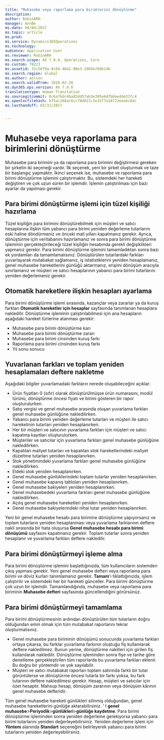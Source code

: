 ```yaml
---
title: "Muhasebe veya raporlama para birimlerini dönüştürme"
description: 
author: RobinARH
manager: AnnBe
ms.date: 04/04/2017
ms.topic: article
ms.prod: 
ms.service: Dynamics365Operations
ms.technology: 
audience: Application User
ms.reviewer: RobinARH
ms.search.scope: AX 7.0.0, Operations, Core
ms.custom: 78223
ms.assetid: 31c56f9a-9c64-40a2-90e3-1969a760614b
ms.search.region: Global
ms.author: aolson
ms.search.validFrom: 2016-02-28
ms.dyn365.ops.version: AX 7.0.0
translationtype: Human Translation
ms.sourcegitcommit: 0c6a7bdc4ba82dd57ab3e395e6dfb0ae4de31fc4
ms.openlocfilehash: b75ac168ac6cc78d021c3e15f7a18722eeabc84c
ms.lasthandoff: 03/31/2017


---
```


# <a name="convert-accounting-or-reporting-currencies"></a>Muhasebe veya raporlama para birimlerini dönüştürme



Muhasebe para birimini ya da raporlama para birimini değiştirmesi gereken bir şirketin iki seçeneği vardır. İlk seçenek, yeni bir şirket oluşturmak ve taze bir başlangıç yapmaktır. İkinci seçenek ise, muhasebe ve raporlama para birimi dönüştürme işlemini çalıştırmaktır. Bu, sistemdeki her hareketi değiştiren ve çok uzun süren bir işlemdir. İşlemin çalıştırılması için bazı ayarlar da yapılması gerekir.

## <a name="preparing-the-legal-entity-for-currency-conversion"></a>Para birimi dönüştürme işlemi için tüzel kişiliği hazırlama
Tüzel kişiliğin para birimini dönüştürebilmek için müşteri ve satıcı hesaplarına ilişkin tüm yabancı para birimi yeniden değerleme tutarlarını eski haline döndürmeniz ve önceki mali yılları kapatmanız gerekir. Ayrıca, dönüştürme için veritabanını hazırlamanız ve sonra para birimi dönüştürme işleminin gerçekleştirileceği tüzel kişiliğin hesabında gerekli değişiklikleri yapmanız gerekir. Para birimi dönüştürme işlemini tamamladıktan sonra bazı ek yordamları da tamamlamalısınız. Dönüştürülen tutarlardaki farkları yuvarlayarak mutabakat sağlamanız, iş istatistiklerini yeniden hesaplamanız, genel muhasebe hareketlerini günlüğü aktarmanız, erişimi dönüşüm aracıyla sınırlamanız ve müşteri ve satıcı hesaplarının yabancı para birimi tutarlarını yeniden değerlemeniz gerekir.

## <a name="setting-up-accounts-for-automatic-transactions"></a>Otomatik hareketlere ilişkin hesapları ayarlama
Para birimi dönüştürme işlemi sırasında, kazançlar veya zararlar ya da kuruş farkları **Otomatik hareketler için hesaplar** sayfasında tanımlanan hesaplara nakledilir. Dönüştürme işleminin çalıştırılabilmesi için ana hesapların aşağıdaki hareket türlerine atanması gerekir:

-   Muhasebe para birimi dönüştürme karı
-   Muhasebe para birimi dönüştürme zararı
-   Muhasebe para birimi cinsinden kuruş farkı
-   Raporlama para birimi cinsinden kuruş farkı
-   Yıl sonu sonucu

## <a name="posting-rounding-differences-and-sum-recalculations"></a>Yuvarlanan farkları ve toplam yeniden hesaplamaları deftere nakletme
Aşağıdaki bilgiler yuvarlamadaki farkların nerede oluşabileceğini açıklar:

-   Ürün fiyatları 0 (sıfır) olarak dönüştürülmüşse ürün numarasını, modül türünü, dönüştürme öncesi fiyatı ve birimi gösteren bir rapor oluşturulurken.
-   Satış vergisi ve genel muhasebe arasında oluşan yuvarlama farkları genel muhasebe günlüğüne nakledilirken.
-   Yabancı para birimi yeniden değerleme tutarları ve müşteri ile satıcı hareketinin tutarları yeniden hesaplanırken.
-   Her bir müşteri ve satıcının yuvarlama farkları için müşteri ve satıcı kapatma kayıtları oluşturulurken.
-   Müşteriler ve satıcılar için yuvarlama farkları genel muhasebe günlüğüne nakledilirken.
-   Kapatılan maliyet tutarları ve kapatılan stok hareketlerindeki maliyet düzeltme tutarları yeniden hesaplanırken.
-   Stok yönetimindeki yuvarlama farkları genel muhasebe günlüğüne nakledilirken.
-   Eldeki stok yeniden hesaplanırken.
-   Genel muhasebe günlüklerindeki toplam tutarlar yeniden hesaplanırken.
-   Genel muhasebe kapanış tabloları yeniden hesaplanırken.
-   Genel muhasebe bakiyeleri yeniden hesaplanırken.
-   Genel muhasebedeki yuvarlama farkları genel muhasebe günlüğüne nakledilirken.
-   Açılış genel muhasebe hareketleri yeniden hesaplanırken.
-   Genel muhasebe bakiyelerindeki nihai tutar yeniden hesaplanırken.

Yeni bir genel muhasebe hesabı para birimine dönüştürme yapıyorsanız ve toplam tutarların yeniden hesaplanması veya yuvarlama farklarının deftere nakli sırasında bir hata oluşursa **Genel muhasebe hesabı para birimi dönüşümü** sayfasını kapatmanız gerekir. Toplam tutarlar sonra yeniden hesaplanır ve yuvarlama farkları deftere nakledilir.

## <a name="processing-the-currency-conversion"></a>Para birimi dönüştürmeyi işleme alma
Para birimi dönüştürme işlemini başlattığınızda, tüm kullanıcıların sistemden çıkış yapması gerekir. Yeni genel muhasebe defteri veya raporlama para birimi ve döviz kurları tanımlamanız gerekir. **Tamam**'ı tıklattığınızda, işlem çalıştırılır ve sistemdeki her bir hareketi günceller. Para birimi dönüştürme çok uzun bir işlemdir. Tamamlandığında, muhasebe veya raporlama para biriminin **Muhasebe defteri** sayfasında güncellendiğini görürsünüz.

## <a name="completing-the-currency-conversion"></a>Para birimi dönüştürmeyi tamamlama
Para birimi dönüştürmesinin ardından dönüştürülen tüm tutarların doğru olduğundan emin olmak için tüm mutabakat raporlarını tekrar oluşturmalısınız.

-   Genel muhasebe para biriminin dönüşümü sonucunda yuvarlama farkları ortaya çıkarsa, bu farklar yuvarlama farkının oluştuğu fiş kullanılarak deftere nakledilmez. Bunun yerine, dönüştürme nakilleri için girilen fiş kullanılarak nakledilir. Dönüştürme işleminden sonra fişe ve tarihe göre denetleme gerçekleştirilen tüm raporlarda bu yuvarlama farkları eklenir. Bu doğru bir yöntemdir ve yok sayılabilir.
-   Müşteri ve satıcı mutabakat raporları toplam satırında farklı bir tutar görüntülerse ve dönüştürme öncesi tutarla bir farkı yoksa, bu fark tutarının deftere nakledilmesi gerekir. Hesap, müşteri ve satıcılar için özet hesaptır. Mahsup hesap, dönüşüm zararının veya dönüşüm kârının genel muhasebe defteridir.

Tüm genel muhasebe hareketi günlükleri silinmiş olduğundan, genel muhasebe hareketlerini günlüğe aktarabilirsiniz. ' I **genel muhasebe**&gt;**Periyodik**&gt;**günlükleri**&gt;**günlüğe kaydetme**. Para birimi dönüştürme işleminden sonra yeniden değerleme gerekiyorsa yabancı para birimi tutarlarını yeniden değerleyebilirsiniz. Yeniden değerleme işlem için **Yöntem** alanında **Standart** seçeneğini belirleyerek yabancı para birimi tutarlarını yeniden değerleyebilirsiniz.


